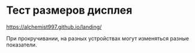 # Тест размеров дисплея
https://alchemist997.github.io/landing/

При прокручивании, на разных устройствах могут изменяться разные показатели.
